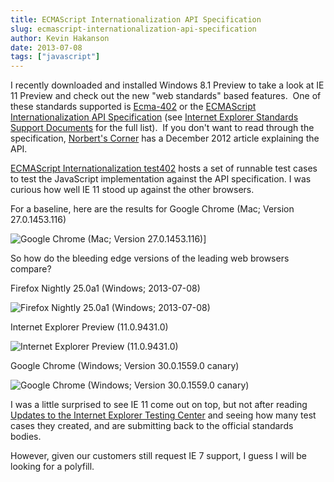 ```yaml
---
title: ECMAScript Internationalization API Specification
slug: ecmascript-internationalization-api-specification
author: Kevin Hakanson
date: 2013-07-08
tags: ["javascript"]
---
```

I recently downloaded and installed Windows 8.1 Preview to take a look at IE 11 Preview and check out the new "web standards" based features.  One of these standards supported is [Ecma-402](http://ecma-international.org/publications/standards/Ecma-402.htm) or the [ECMAScript Internationalization API Specification](http://www.ecma-international.org/ecma-402/1.0/) (see [Internet Explorer Standards Support Documents](http://msdn.microsoft.com/en-us/library/ff405926(v=vs.85).aspx) for the full list).  If you don't want to read through the specification, [Norbert's Corner](http://norbertlindenberg.com/2012/12/ecmascript-internationalization-api/) has a December 2012 article explaining the API.

[ECMAScript Internationalization test402](http://test262.ecmascript.org/testcases_intl402.html) hosts a set of runnable test cases to test the JavaScript implementation against the API specification. I was curious how well IE 11 stood up against the other browsers.

For a baseline, here are the results for Google Chrome (Mac; Version 27.0.1453.116)

![Google Chrome (Mac; Version 27.0.1453.116)](./images/chrome-mac.png)]

So how do the bleeding edge versions of the leading web browsers compare?

Firefox Nightly 25.0a1 (Windows; 2013-07-08)

![Firefox Nightly 25.0a1 (Windows; 2013-07-08)](./images/firefox-windows.png)

Internet Explorer Preview (11.0.9431.0)

![Internet Explorer Preview (11.0.9431.0)](./images/ie-preview.png)

Google Chrome (Windows; Version 30.0.1559.0 canary)

![Google Chrome (Windows; Version 30.0.1559.0 canary)](./images/chrome-windows.png)

I was a little surprised to see IE 11 come out on top, but not after reading [Updates to the Internet Explorer Testing Center](http://blogs.msdn.com/b/ie/archive/2013/07/01/updates-to-the-internet-explorer-testing-center.aspx) and seeing how many test cases they created, and are submitting back to the official standards bodies.

However, given our customers still request IE 7 support, I guess I will be looking for a polyfill.